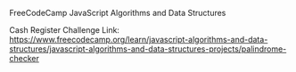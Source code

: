FreeCodeCamp JavaScript Algorithms and Data Structures

Cash Register Challenge Link: https://www.freecodecamp.org/learn/javascript-algorithms-and-data-structures/javascript-algorithms-and-data-structures-projects/palindrome-checker


